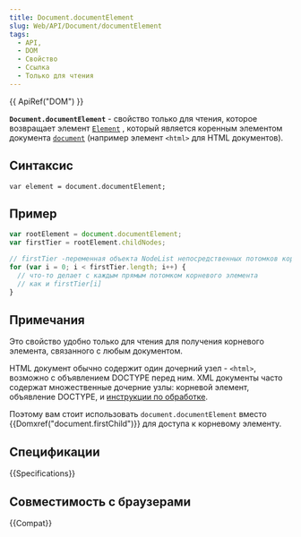 ```yaml
---
title: Document.documentElement
slug: Web/API/Document/documentElement
tags:
  - API,
  - DOM
  - Свойство
  - Ссылка
  - Только для чтения
---
```


{{ ApiRef("DOM") }}

**`Document.documentElement`** - свойство только для чтения, которое возвращает элемент [`Element`](/ru/docs/DOM/element) , который является коренным элементом документа [`document`](/ru/docs/DOM/document) (например элемент `<html>` для HTML документов).

## Синтаксис

```
var element = document.documentElement;
```

## Пример

```js
var rootElement = document.documentElement;
var firstTier = rootElement.childNodes;

// firstTier -переменная объекта NodeList непосредственных потомков корневого элемента
for (var i = 0; i < firstTier.length; i++) {
  // что-то делает с каждым прямым потомком корневого элемента
  // как и firstTier[i]
}
```

## Примечания

Это свойство удобно только для чтения для получения корневого элемента, связанного с любым документом.

HTML документ обычно содержит один дочерний узел - `<html>`, возможно с объявлением DOCTYPE перед ним. XML документы часто содержат множественные дочерние узлы: корневой элемент, объявление DOCTYPE, и [инструкции по обработке](/ru/docs/DOM/ProcessingInstruction).

Поэтому вам стоит использовать `document.documentElement` вместо {{Domxref("document.firstChild")}} для доступа к корневому элементу.

## Спецификации

{{Specifications}}

## Совместимость с браузерами

{{Compat}}
